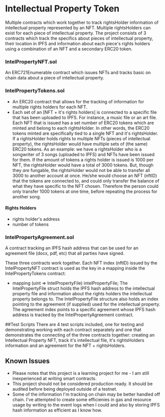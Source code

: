 # Intellectual Property Token
 Multiple contracts which work together to track rightsHolder information of intellectual property represented by an NFT. Multiple rightsHolders can exist for each piece of intellectual property.
 The project consists of 3 contracts which track the specifics about pieces of intellectual property, their location in IPFS and information about each piece's rights holders using a combination of an NFT and a secondary ERC20 token.
 
### IntelPropertyNFT.sol
 An ERC721Enumerable contract which issues NFTs and tracks basic on chain data about a piece of intellectual property.
### IntelPropertyTokens.sol
 - An ERC20 contract that allows for the tracking of information for multiple rights holders for each NFT. 
 - Each set of an [NFT + it's rights holders] is connected to a specific file that has been uploaded to IPFS. For instance, a music file or an art file. Each NFT that is issued has a set number of ERC20 tokens which are minted and belong to each rightsHolder. In other words, the ERC20 tokens minted are specifically tied to a single NFT and it's rightsHolder. If a rightsHolder holds rights to multiple NFTs (pieces of intellectual property), the rightsHolder would have multiple sets of (the same) ERC20 tokens. As an example: we have a rightsHolder who is a songwriter of 3 songs (uploaded to IPFS) and NFTs have been issued for them. If the amount of tokens a rights holder is issued is 1000 per NFT, the rightsHolder would have a total of 3000 tokens. But, though they _are_ fungable, the rightsHolder would not be able to transfer all 3000 to another account at once. He/she would choose an NFT (nftID) that the tokens are connected to, and could only transfer the balance of what they have specific to the NFT chosen. Therefore the person could only transfer 1000 tokens at one time, before repeating the process for another song.

 
#### Rights Holders
 - rights holder's address
 - number of tokens
### IntelPropertyAgreement.sol
 A contract tracking an IPFS hash address that can be used for an agreement file (docx, pdf, etc) that all parties have signed.
 
 These three contracts work together. Each NFT index (nftID) issued by the IntelPropertyNFT contract is used as the key in a mapping inside the IntelPropertyTokens contract:
  - mapping (uint => IntelPropertyFile) intelPropertyFile;
 The IntelPropertyFile struct holds the IPFS hash address to the intellectual property file and information about the rights holders the intellectual property belongs to. The IntelPropertyFile structure also holds an index pointing to the agreement (if supplied) used for the intellectual property. The agreement index points to a specific agreement whose IPFS hash address is tracked by the IntelPropertyAgreement contract.
 
##Test Scripts
 There are 4 test scripts included, one for testing and demonstrating working with each contract separately and one that demonstrates the connecting of the three contracts together: creating an Intellectual Property NFT, track it's intellectual file, it's rightsHolders information and an agreement for the NFT + rightsHolders.
 
 
## Known Issues
 - Please notes that this project is a learning project for me - I am still inexperienced at writing smart contracts.  
 - This project should not be considered production ready. It should be audited before being deployed outside of a testnet.
 - Some of the information I'm tracking on chain may be better handled off chain. I've attempted to create some efficienies in gas and resource usage by writing to the event logs when I could and also by storing IPFS hash information as efficient as I know how.
 
